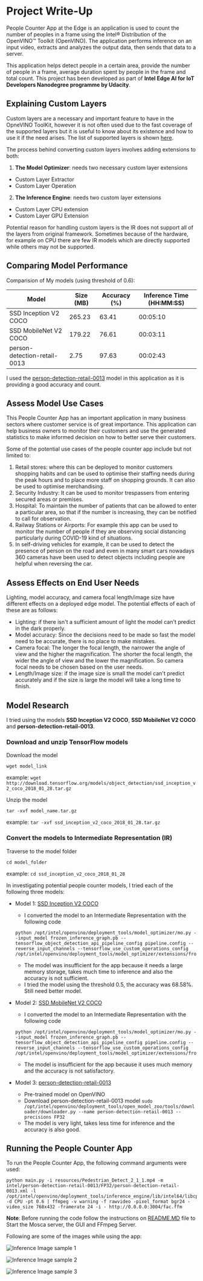 # Project Write-Up

People Counter App at the Edge is an application is used to count the number of peoples in a frame using the Intel® Distribution of the OpenVINO™ Toolkit (OpenVINO). 
The application performs inference on an input video, extracts and analyzes the output data, then sends that data to a server.

This application helps detect people in a certain area, provide the number of people in a frame, average duration spent by people in the frame and total count. 
This project has been developed as part of **Intel Edge AI for IoT Developers Nanodegree programme by Udacity**.

## Explaining Custom Layers

Custom layers are a necessary and important feature to have in the OpneVINO ToolKit, however it is not often used due to the fast coverage of the supported layers but it is useful to know about its existence and how to use it if the need arises. The list of supported layers is shown [here](https://docs.openvinotoolkit.org/2019_R3/_docs_MO_DG_prepare_model_Supported_Frameworks_Layers.html).

The process behind converting custom layers involves adding extensions to both:

1. **The Model Optimizer**: needs two necessary custom layer extensions
 - Custom Layer Extractor
 - Custom Layer Operation
2. **The Inference Engine**: needs two custom layer extensions
 - Custom Layer CPU extension
- Custom Layer GPU Extension

Potential reason for handling custom layers is the IR does not support all of the layers from original framework. Sometimes because of the hardware, for example on CPU there are few IR models which are directly supported while others may not be supported.

## Comparing Model Performance

Comparision of My models (using threshold of 0.6):

| Model                 | Size (MB) | Accuracy (%) | Inference Time (HH:MM:SS) |
|-----------------------|-----------|-------------|---------------------------|
| SSD Inception V2 COCO | 265.23    | 63.41       | 00:05:10 |
| SSD MobileNet V2 COCO | 179.22    | 76.61       | 00:03:11 |
| person-detection-retail-0013 | 2.75 | 97.63     | 00:02:43 |

I used the [person-detection-retail-0013](https://docs.openvinotoolkit.org/latest/_models_intel_person_detection_retail_0013_description_person_detection_retail_0013.html) model in this application as it is providing a good accuracy and count.

## Assess Model Use Cases

This People Counter App has an important application in many business sectors where customer service is of great importance. This application can help business owners to monitor their customers and use the generated statistics to make informed decision on how to better serve their customers.

Some of the potential use cases of the people counter app include but not limited to:

1. Retail stores: where this can be deployed to monitor customers shopping habits and can be used to optimise their staffing needs during the peak hours and to place more staff on shopping grounds. It can also be used to optimise merchandising.
2. Security Industry: It can be used to monitor trespassers from entering secured areas or premises.
3. Hospital: To maintain the number of patients that can be allowed to enter a particular area, so that if the number is increasing, they can be notified to call for observation.
4. Railway Stations or Airports: For example this app can be used to monitor the number of people if they are observing social distancing particularly during COVID-19 kind of situations.
5. In self-driving vehicles for example, it can be used to detect the presence of person on the road and even in many smart cars nowadays 360 cameras have been used to detect objects including people are helpful when reversing the car.


## Assess Effects on End User Needs

Lighting, model accuracy, and camera focal length/image size have different effects on a deployed edge model. The potential effects of each of these are as follows:

- Lighting: if there isn't a sufficient amount of light the model can't predict in the dark properly.
- Model accuracy: Since the decisions need to be made so fast the model need to be accurate, there is no place to make mistakes.
- Camera focal: The longer the focal length, the narrower the angle of view and the higher the magnification. The shorter the focal length, the wider the angle of view and the lower the magnification. So camera focal needs to be chosen based on the user needs.
- Length/Image size: if the image size is small the model can't predict accurately and if the size is large the model will take a long time to finish.

## Model Research

I tried using the models **SSD Inception V2 COCO**, **SSD MobileNet V2 COCO** and **person-detection-retail-0013**.

### Download and unzip TensorFlow models

Download the model
```
wget model_link
```

example: `wget http://download.tensorflow.org/models/object_detection/ssd_inception_v2_coco_2018_01_28.tar.gz`

Unzip the model
```
tar -xvf model_name.tar.gz
```
example: `tar -xvf ssd_inception_v2_coco_2018_01_28.tar.gz`

### Convert the models to Intermediate Representation (IR)

Traverse to the model folder
```
cd model_folder
```
example: `cd ssd_inception_v2_coco_2018_01_28`


In investigating potential people counter models, I tried each of the following three models:

- Model 1: [SSD Inception V2 COCO](http://download.tensorflow.org/models/object_detection/ssd_inception_v2_coco_2018_01_28.tar.gz)
  - I converted the model to an Intermediate Representation with the following code 
  ```
  python /opt/intel/openvino/deployment_tools/model_optimizer/mo.py --input_model frozen_inference_graph.pb --tensorflow_object_detection_api_pipeline_config pipeline.config --reverse_input_channels --tensorflow_use_custom_operations_config /opt/intel/openvino/deployment_tools/model_optimizer/extensions/front/tf/ssd_v2_support.json
  ```
  - The model was insufficient for the app because it needs a large memory storage, takes much time to inference and also the accuracy is not sufficient.
  - I tried the model using the threshold 0.5, the accuracy was 68.58%. Still need better model.
  
- Model 2: [SSD MobileNet V2 COCO](http://download.tensorflow.org/models/object_detection/ssd_mobilenet_v2_coco_2018_03_29.tar.gz)
  - I converted the model to an Intermediate Representation with the following code
  ```
  python /opt/intel/openvino/deployment_tools/model_optimizer/mo.py --input_model frozen_inference_graph.pb --tensorflow_object_detection_api_pipeline_config pipeline.config --reverse_input_channels --tensorflow_use_custom_operations_config /opt/intel/openvino/deployment_tools/model_optimizer/extensions/front/tf/ssd_v2_support.json
  ```
  - The model is insufficient for the app because it uses much memory and the accuracy is not satisfactory.

- Model 3: [person-detection-retail-0013](https://docs.openvinotoolkit.org/latest/_models_intel_person_detection_retail_0013_description_person_detection_retail_0013.html)
  - Pre-trained model on OpenVINO
  - Download person-detection-retail-0013 model
  `sudo /opt/intel/openvino/deployment_tools/open_model_zoo/tools/downloader/downloader.py --name person-detection-retail-0013 --precisions FP32`
  - The model is very light, takes less time for inference and the accuracy is also good.

## Running the People Counter App
To run the People Counter App, the following command arguments were used:
```
python main.py -i resources/Pedestrian_Detect_2_1_1.mp4 -m intel/person-detection-retail-0013/FP32/person-detection-retail-0013.xml -l /opt/intel/openvino/deployment_tools/inference_engine/lib/intel64/libcpu_extension_sse4.so -d CPU -pt 0.6 | ffmpeg -v warning -f rawvideo -pixel_format bgr24 -video_size 768x432 -framerate 24 -i - http://0.0.0.0:3004/fac.ffm
```

**Note**: Before running the code follow the instructions on [README.MD](./README.MD) file to Start the Mosca server, the GUI and FFmpeg Server.

Following are some of the images while using the app:

![Inference Image sample 1](./images/people_count_sample_1.JPG)

![Inference Image sample 2](./images/people_count_sample_2.JPG)

![Inference Image sample 3](./images/people_count_sample_3.JPG)
